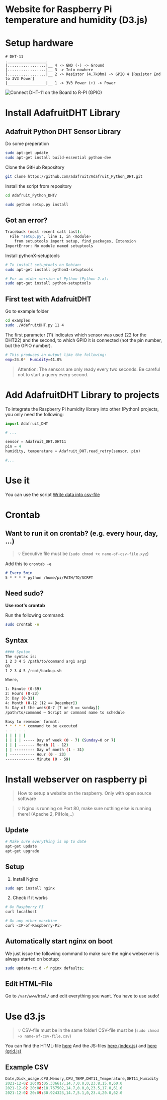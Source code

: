 # Website for Raspberry Pi temperature and humidity (D3.js)




# Setup hardware

```
# DHT-11
._________________.
|.................|__ 4 -> GND (-) -> Ground
|.................|__ 3 -> Into nowhere 
|.................|__ 2 -> Resistor (4,7kOhm) -> GPIO 4 {Resistor End to 3V3 Power}
|_________________|__ 1 -> 3V3 Power (+) -> Power
```

![Connect DHT-11 on the Board to R-PI (GPIO)](/images/Connect_DHT-11_to_R-PI.png "Connect DHT-11 on the Board to R-PI (GPIO)")


# Install AdafruitDHT Library
## Adafruit Python DHT Sensor Library
Do some preperation
```bash
sudo apt-get update
sudo apt-get install build-essential python-dev
```

Clone the GitHub Repository
```bash
git clone https://github.com/adafruit/Adafruit_Python_DHT.git
```

Install the script from repository
```bash
cd Adafruit_Python_DHT/
```
```bash
sudo python setup.py install
```

## Got an error?
```bash
Traceback (most recent call last):
  File "setup.py", line 1, in <module>
    from setuptools import setup, find_packages, Extension
ImportError: No module named setuptools
```

Install pythonX-setuptools
```bash
# To install setuptools on Debian:
sudo apt-get install python3-setuptools

# For an older version of Python (Python 2.x):
sudo apt-get install python-setuptools
```

## First test with AdafruitDHT
Go to example folder
```bash
cd examples
sudo ./AdafruitDHT.py 11 4
```
The first parameter (11) indicates which sensor was used (22 for the DHT22) and the second, to which GPIO it is connected (not the pin number, but the GPIO number). 

```bash
# This produces an output like the following:
emp=24.0*  Humidity=41.0%
```

> Attention: The sensors are only ready every two seconds. Be careful not to start a query every second.

# Add AdafruitDHT Library to projects
To integrate the Raspberry Pi humidity library into other (Python) projects, you only need the following:
```py
import Adafruit_DHT

# ...

sensor = Adafruit_DHT.DHT11
pin = 4
humidity, temperature = Adafruit_DHT.read_retry(sensor, pin)

#...
```


# Use it
You can use the script [Write data into csv-file](scripts/dht11_to_csv.py)

# Crontab
## Want to run it on crontab? (e.g. every hour, day, ...)
> 💡 Executive file must be (`sudo chmod +x name-of-csv-file.xyz`)

Add this to `crontab -e`

```markdown
# Every 5min
5 * * * * python /home/pi/PATH/TO/SCRPT
```

## Need sudo?

**Use root's crontab**

Run the following command:

```bash
sudo crontab -e
```

## Syntax

```bash
#### Syntax
The syntax is:
1 2 3 4 5 /path/to/command arg1 arg2
OR
1 2 3 4 5 /root/backup.sh

Where,

1: Minute (0-59)
2: Hours (0-23)
3: Day (0-31)
4: Month (0-12 [12 == December])
5: Day of the week(0-7 [7 or 0 == sunday])
/path/to/command – Script or command name to schedule

Easy to remember format:
* * * * * command to be executed
- - - - -
| | | | |
| | | | ----- Day of week (0 - 7) (Sunday=0 or 7)
| | | ------- Month (1 - 12)
| | --------- Day of month (1 - 31)
| ----------- Hour (0 - 23)
------------- Minute (0 - 59)
```



# Install webserver on raspberry pi    
> How to setup a website on the raspberry. Only with open source software

>💡 Nginx is running on Port 80, make sure nothing else is running there! (Apache 2, PiHole,..)
## Update

```bash
# Make sure everything is up to date
apt-get update
apt-get upgrade
```

## Setup

1. Install Nginx

```bash
sudo apt install nginx
```

2. Check if it works

```bash
# On Raspberry PI
curl localhost

# On any other maschine
curl <IP-of-Raspberry-Pi>
```

## **Automatically start nginx on boot**

We just issue the following command to make sure the nginx webserver is always started on bootup:

```bash
sudo update-rc.d -f nginx defaults;
```


## Edit HTML-File

Go to `/var/www/html/` and edit everything you want. You have to use sudo!


# Use d3.js
> 💡 CSV-file must be in the same folder!
> CSV-file must be (`sudo chmod +x name-of-csv-file.csv`)

You can find the HTML-file [here](index.html)
And the JS-files [here (index.js)](js/index.js) and [here (grid.js)](js/grid.js)


## Example CSV

```python
Date,Disk_usage,CPU,Memory,CPU_TEMP,DHT11_Temperature,DHT11_Humidity
2021-12-02 20:05:05.336617,14.7,0.0,0,23.8,15.0,60.0
2021-12-02 20:08:18.767502,14.7,0.0,0,23.5,17.0,61.0
2021-12-02 20:09:30.924323,14.7,5.1,0,23.4,20.0,62.0
```